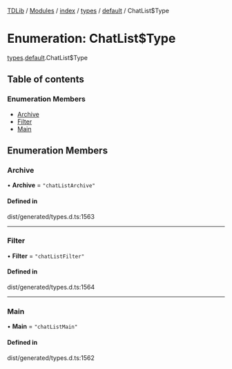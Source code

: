 [TDLib](../README.md) / [Modules](../modules.md) / [index](../modules/index.md) / [types](../modules/index.types.md) / [default](../modules/index.types.default.md) / ChatList$Type

# Enumeration: ChatList$Type

[types](../modules/index.types.md).[default](../modules/index.types.default.md).ChatList$Type

## Table of contents

### Enumeration Members

- [Archive](index.types.default.ChatList_Type.md#archive)
- [Filter](index.types.default.ChatList_Type.md#filter)
- [Main](index.types.default.ChatList_Type.md#main)

## Enumeration Members

### Archive

• **Archive** = ``"chatListArchive"``

#### Defined in

dist/generated/types.d.ts:1563

___

### Filter

• **Filter** = ``"chatListFilter"``

#### Defined in

dist/generated/types.d.ts:1564

___

### Main

• **Main** = ``"chatListMain"``

#### Defined in

dist/generated/types.d.ts:1562
